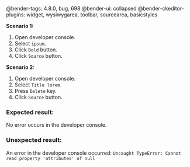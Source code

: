 @bender-tags: 4.8.0, bug, 698
@bender-ui: collapsed
@bender-ckeditor-plugins: widget, wysiwygarea, toolbar, sourcearea, basicstyles


**Scenario 1:**
1. Open developer console.
2. Select `ipsum`.
2. Click `Bold` button.
4. Click `Source` button.

**Scenario 2:**

1. Open developer console.
2. Select `Title lorem`.
3. Press `Delete` key.
4. Click `Source` button.

### Expected result:

No error occurs in the developer console.

### Unexpected result:

An error in the developer console occurred: `Uncaught TypeError: Cannot read property 'attributes' of null`
